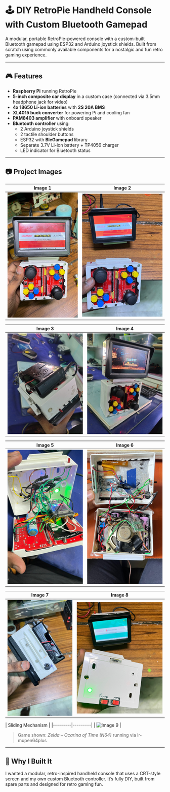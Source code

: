 # 🕹️ DIY RetroPie Handheld Console with Custom Bluetooth Gamepad

A modular, portable RetroPie-powered console with a custom-built Bluetooth gamepad using ESP32 and Arduino joystick shields. Built from scratch using commonly available components for a nostalgic and fun retro gaming experience.

---

## 🎮 Features

- **Raspberry Pi** running RetroPie
- **5-inch composite car display** in a custom case (connected via 3.5mm headphone jack for video)
- **4x 18650 Li-ion batteries** with **2S 20A BMS**
- **XL4015 buck converter** for powering Pi and cooling fan
- **PAM8403 amplifier** with onboard speaker
- **Bluetooth controller** using:
  - 2 Arduino joystick shields
  - 2 tactile shoulder buttons
  - ESP32 with **BleGamepad** library
  - Separate 3.7V Li-ion battery + TP4056 charger
  - LED indicator for Bluetooth status

---

## 📷 Project Images

| Image 1 | Image 2 |
|---------|---------|
| ![Image 1](image1.jpg) | ![Image 2](image2.jpg) |

| Image 3 | Image 4 |
|---------|---------|
| ![Image 3](image3.jpg) | ![Image 4](image4.jpg) |

| Image 5 | Image 6 |
|---------|---------|
| ![Image 5](image5.jpg) | ![Image 6](image6.jpg) |

| Image 7 | Image 8 |
|---------|---------|
| ![Image 7](image7.jpg) | ![Image 8](image8.jpg) |

| Sliding Mechanism |
|---------|---------|
| ![Image 9](image9.jpg) |




> Game shown: *Zelda – Ocarina of Time (N64)* running via lr-mupen64plus

---

## 🧠 Why I Built It

I wanted a modular, retro-inspired handheld console that uses a CRT-style screen and my own custom Bluetooth controller. It’s fully DIY, built from spare parts and designed for retro gaming fun.


